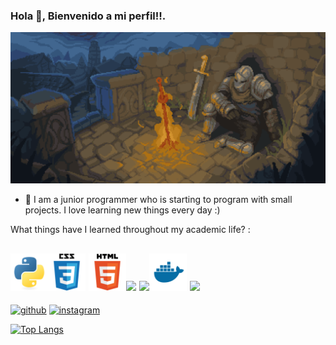 ### Hola 👋, Bienvenido a mi perfil!!.
![](https://github.com/yhorm4884/yhorm4884/blob/main/img/default_background.gif)

- 🔭 I am a junior programmer who is starting to program with small projects. I love learning new things every day :)

What things have I learned throughout my academic life? : 

<img src="https://raw.githubusercontent.com/devicons/devicon/master/icons/python/python-original.svg" width=60px /><img src="https://raw.githubusercontent.com/devicons/devicon/master/icons/css3/css3-original-wordmark.svg" width=60px />
<img src="https://raw.githubusercontent.com/devicons/devicon/master/icons/html5/html5-original-wordmark.svg" width=60px/><img src="https://static-00.iconduck.com/assets.00/laravel-icon-1990x2048-xawylrh0.png" width=60px/>
<img src="https://www.djangoproject.com/m/img/logos/django-logo-negative.svg" width=100px/><img src="https://github.com/yhorm4884/yhorm4884/blob/552daf01a4ec1fa847d1ad60ab507f559496d2ca/img/docker-svgrepo-com.svg" width=60px />
<img src="https://www.vectorlogo.zone/logos/kotlinlang/kotlinlang-ar21.svg"  />
----

[<img src='https://cdn.jsdelivr.net/npm/simple-icons@3.0.1/icons/github.svg' alt='github' height='40'>](https://github.com/yhorm4884)  [<img src='https://cdn.jsdelivr.net/npm/simple-icons@3.0.1/icons/instagram.svg' alt='instagram' height='40'>](https://www.instagram.com/__badsim__/)  

[![Top Langs](https://github-readme-stats.vercel.app/api/top-langs/?username=yhorm4884)](https://github.com/anuraghazra/github-readme-stats)

